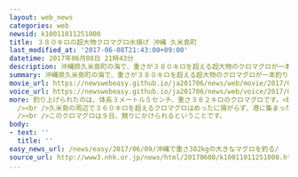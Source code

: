 ```yaml
---
layout: web_news
categories: web
newsid: k10011011251000
title: ３８０キロの超大物クロマグロ水揚げ 沖縄 久米島町
last_modified_at: '2017-06-08T21:43:00+09:00'
datetime: 2017年06月08日 21時43分
description: 沖縄県久米島町の海で、重さが３８０キロを超える超大物のクロマグロが一本釣りで釣り上げられ、地元の漁業関係者などが驚きの声を上げていました。
summary: 沖縄県久米島町の海で、重さが３８０キロを超える超大物のクロマグロが一本釣りで釣り上げられ、地元の漁業関係者などが驚きの声を上げていました。
movie_url: https://newswebeasy.github.io/ja201706/news/web/movie/2017/06/09/k10011011251000.mp4
voice_url: https://newswebeasy.github.io/ja201706/news/web/voice/2017/06/09/k10011011251000.mp3
more: 釣り上げられたのは、体長３メートル５センチ、重さ３８２キロのクロマグロです。<br />７日夕方、久米島で３０年以上漁業を営む宮平良尚さんが一本釣りで釣り上げ、夜、島の仲里漁港に水揚げしました。<br
  /><br />久米島の周辺で３６０キロを超えるクロマグロはめったに揚がらず、港に集まった漁業関係者などが驚きの声を上げていました。<br /><br />宮平さんによりますと、釣り上げるのに２時間半かかったということで、「これまでで一番の大物でうれしいのひと言です。釣り上げた夜は興奮して私の足がつりました」と冗談を交えながら話していました。<br
  /><br />このクロマグロは９日、競りにかけられるということです。
body:
- text: ''
  title: ''
easy_news_url: /news/easy/2017/06/09/沖縄で重さ382kgの大きなマグロを釣る/
source_url: http://www3.nhk.or.jp/news/html/20170608/k10011011251000.html
...
```


